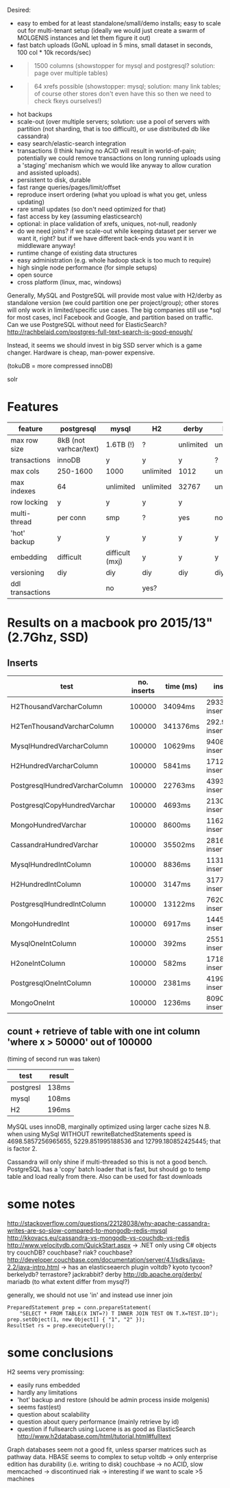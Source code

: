 Desired: 
* easy to embed for at least standalone/small/demo installs; easy to scale out for multi-tenant setup
(ideally we would just create a swarm of MOLGENIS instances and let them figure it out)
* fast batch uploads (GoNL upload in 5 mins, small dataset in seconds, 100 col * 10k records/sec)
* > 1500 columns (showstopper for mysql and postgresql? solution: page over multiple tables)
* > 64 xrefs possible (showstopper: mysql; solution: many link tables; of course other stores don't even have this so then we need to check fkeys ourselves!)
* hot backups
* scale-out (over multiple servers; solution: use a pool of servers with partition (not sharding, that is too difficult), or use distributed db like cassandra)
* easy search/elastic-search integration
* transactions (I think having no ACID will result in world-of-pain; potentially we could remove transactions on long running uploads using a 'staging' mechanism which we would like anyway to allow curation and assisted uploads).
* persistent to disk, durable
* fast range queries/pages/limit/offset
* reproduce insert ordering (what you upload is what you get, unless updating)
* rare small updates (so don't need optimized for that)
* fast access by key (assuming elasticsearch)
* optional: in place validation of xrefs, uniques, not-null, readonly
* do we need joins? if we scale-out while keeping dataset per server we want it, right? but if we have different back-ends you want it in middleware anyway!
* runtime change of existing data structures
* easy administration (e.g. whole hadoop stack is too much to require)
* high single node performance (for simple setups)
* open source
* cross platform (linux, mac, windows)

Generally, MySQL and PostgreSQL will provide most value with H2/derby as standalone version (we could partition one per project/group); other stores will only work in limited/specific use cases. The big companies still use *sql for most cases, incl Facebook and Google, and partition based on traffic.
Can we use PostgreSQL without need for ElasticSearch? http://rachbelaid.com/postgres-full-text-search-is-good-enough/

Instead, it seems we should invest in big SSD server which is a game changer. Hardware is cheap, man-power expensive.

(tokuDB = more compressed innoDB)

solr

# Features

| feature | postgresql | mysql | H2 | derby | hsql |
|---------|------------|-------|----|-------|------|
| max row size | 8kB (not varhcar/text) | 1.6TB (!) | ? | unlimited | unlimited |
| transactions | innoDB | y | y | y | ? |
| max cols | 250-1600 | 1000 | unlimited |1012 | unlimited |
| max indexes | 64 | unlimited | unlimited | 32767 | unlimited |
| row locking | y | y | y | y |
| multi-thread | per conn | smp | ? | yes | no |
| 'hot' backup | y | y | y | y | y |
| embedding | difficult | difficult (mxj) | y | y | y |
| versioning | diy | diy | diy | diy | diy |
| ddl transactions |  | no | yes? | | |

# Results on a macbook pro 2015/13" (2.7Ghz, SSD)

## Inserts
| test | no. inserts | time (ms) | inserts per second |
|------|-------------|-----------|--------------------|
| H2ThousandVarcharColumn | 100000 | 34094ms | 2933.0674018888953 inserts per second |
| H2TenThousandVarcharColumn | 100000 | 341376ms | 292.9321334833146 inserts per second |
| MysqlHundredVarcharColumn | 100000 | 10629ms | 9408.222786715589 inserts per second |
| H2HundredVarcharColumn | 100000 | 5841ms | 17120.35610340695 inserts per second |
| PostgresqlHundredVarcharColumn | 100000 | 22763ms | 4393.094056143742 inserts per second |
| PostgresqlCopyHundredVarchar | 100000 | 4693ms | 21308.331557639038 inserts per second |
| MongoHundredVarchar | 100000 | 8600ms | 11627.906976744185 inserts per second |
| CassandraHundredVarchar | 100000 | 35502ms | 2816.742718720072 inserts per second |
| MysqlHundredIntColumn | 100000 | 8836ms | 11317.338162064283 inserts per second |
| H2HundredIntColumn | 100000 | 3147ms | 31776.294884016523 inserts per second |
| PostgresqlHundredIntColumn | 100000 | 13122ms | 7620.789513793629 inserts per second |
| MongoHundredInt | 100000 | 6917ms | 14457.134595923088 inserts per second |
| MysqlOneIntColumn | 100000 | 392ms | 255102.04081632654 inserts per second |
| H2oneIntColumn | 100000 | 582ms | 171821.3058419244 inserts per second |
| PostgresqlOneIntColumn | 100000 | 2381ms | 41999.160016799666 inserts per second |
| MongoOneInt | 100000 | 1236ms | 80906.14886731391 inserts per second |

## count + retrieve of table with one int column 'where x > 50000' out of 100000
(timing of second run was taken)

| test | result |
|------|--------|
| postgresl | 138ms |
| mysql | 108ms |
| H2 | 196ms |


MySQL uses innoDB, marginally optimized using larger cache sizes
N.B. when using MySql WITHOUT rewriteBatchedStatements speed is 4698.5857256965655, 5229.851995188536 and 12799.180852425445; that is factor 2.

Cassandra will only shine if multi-threaded so this is not a good bench.
PostgreSQL has a 'copy' batch loader that is fast, but should go to temp table and load really from there. Also can be used for fast downloads

# some notes

http://stackoverflow.com/questions/22128038/why-apache-cassandra-writes-are-so-slow-compared-to-mongodb-redis-mysql
http://kkovacs.eu/cassandra-vs-mongodb-vs-couchdb-vs-redis
http://www.velocitydb.com/QuickStart.aspx -> .NET only using C# objects
try couchDB?
couchbase?
riak?
couchbase? http://developer.couchbase.com/documentation/server/4.1/sdks/java-2.2/java-intro.html -> has an elasticseaerch plugin 
voltdb?
kyoto tycoon?
berkelydb?
terrastore?
jackrabbit?
derby http://db.apache.org/derby/
mariadb (to what extent differ from mysql?)

generally, we should not use 'in' and instead use inner join 

	PreparedStatement prep = conn.prepareStatement(
	    "SELECT * FROM TABLE(X INT=?) T INNER JOIN TEST ON T.X=TEST.ID");
	prep.setObject(1, new Object[] { "1", "2" });
	ResultSet rs = prep.executeQuery();

# some conclusions

H2 seems very promissing: 
* easily runs embedded
* hardly any limitations
* 'hot' backup and restore (should be admin process inside molgenis)
* seems fast(est)
* question about scalability
* question about query performance (mainly retrieve by id)
* question if fullsearch using Lucene is as good as ElasticSearch http://www.h2database.com/html/tutorial.html#fulltext 

Graph databases seem not a good fit, unless sparser matrices such as pathway data.
HBASE seems to complex to setup
voltdb -> only enterprise edition has durability (i.e. writing to disk)
couchbase -> no ACID, slow
memcached -> discontinued
riak -> interesting if we want to scale >5 machines

